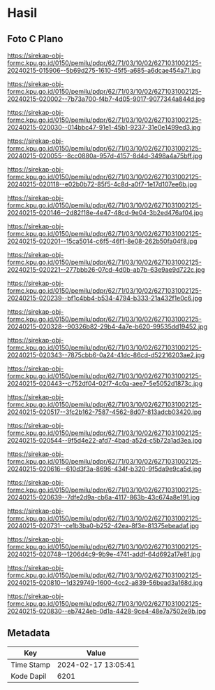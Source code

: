 # Hasil

## Foto C Plano

https://sirekap-obj-formc.kpu.go.id/0150/pemilu/pdpr/62/71/03/10/02/6271031002125-20240215-015906--5b69d275-1610-45f5-a685-a6dcae454a71.jpg

https://sirekap-obj-formc.kpu.go.id/0150/pemilu/pdpr/62/71/03/10/02/6271031002125-20240215-020002--7b73a700-f4b7-4d05-9017-9077344a844d.jpg

https://sirekap-obj-formc.kpu.go.id/0150/pemilu/pdpr/62/71/03/10/02/6271031002125-20240215-020030--014bbc47-91e1-45b1-9237-31e0e1499ed3.jpg

https://sirekap-obj-formc.kpu.go.id/0150/pemilu/pdpr/62/71/03/10/02/6271031002125-20240215-020055--8cc0880a-957d-4157-8d4d-3498a4a75bff.jpg

https://sirekap-obj-formc.kpu.go.id/0150/pemilu/pdpr/62/71/03/10/02/6271031002125-20240215-020118--e02b0b72-85f5-4c8d-a0f7-1e17d107ee6b.jpg

https://sirekap-obj-formc.kpu.go.id/0150/pemilu/pdpr/62/71/03/10/02/6271031002125-20240215-020146--2d82f18e-4e47-48cd-9e04-3b2ed476af04.jpg

https://sirekap-obj-formc.kpu.go.id/0150/pemilu/pdpr/62/71/03/10/02/6271031002125-20240215-020201--15ca5014-c6f5-46f1-8e08-262b50fa04f8.jpg

https://sirekap-obj-formc.kpu.go.id/0150/pemilu/pdpr/62/71/03/10/02/6271031002125-20240215-020221--277bbb26-07cd-4d0b-ab7b-63e9ae9d722c.jpg

https://sirekap-obj-formc.kpu.go.id/0150/pemilu/pdpr/62/71/03/10/02/6271031002125-20240215-020239--bf1c4bb4-b534-4794-b333-21a432f1e0c6.jpg

https://sirekap-obj-formc.kpu.go.id/0150/pemilu/pdpr/62/71/03/10/02/6271031002125-20240215-020328--90326b82-29b4-4a7e-b620-99535dd19452.jpg

https://sirekap-obj-formc.kpu.go.id/0150/pemilu/pdpr/62/71/03/10/02/6271031002125-20240215-020343--7875cbb6-0a24-41dc-86cd-d52216203ae2.jpg

https://sirekap-obj-formc.kpu.go.id/0150/pemilu/pdpr/62/71/03/10/02/6271031002125-20240215-020443--c752df04-02f7-4c0a-aee7-5e5052d1873c.jpg

https://sirekap-obj-formc.kpu.go.id/0150/pemilu/pdpr/62/71/03/10/02/6271031002125-20240215-020517--3fc2b162-7587-4562-8d07-813adcb03420.jpg

https://sirekap-obj-formc.kpu.go.id/0150/pemilu/pdpr/62/71/03/10/02/6271031002125-20240215-020544--9f5d4e22-afd7-4bad-a52d-c5b72a1ad3ea.jpg

https://sirekap-obj-formc.kpu.go.id/0150/pemilu/pdpr/62/71/03/10/02/6271031002125-20240215-020616--610d3f3a-8696-434f-b320-9f5da9e9ca5d.jpg

https://sirekap-obj-formc.kpu.go.id/0150/pemilu/pdpr/62/71/03/10/02/6271031002125-20240215-020639--7dfe2d9a-cb6a-4117-863b-43c674a8e191.jpg

https://sirekap-obj-formc.kpu.go.id/0150/pemilu/pdpr/62/71/03/10/02/6271031002125-20240215-020731--ce1b3ba0-b252-42ea-8f3e-81375ebeadaf.jpg

https://sirekap-obj-formc.kpu.go.id/0150/pemilu/pdpr/62/71/03/10/02/6271031002125-20240215-020748--1206d4c9-9b9e-4741-addf-64d692a17e81.jpg

https://sirekap-obj-formc.kpu.go.id/0150/pemilu/pdpr/62/71/03/10/02/6271031002125-20240215-020810--1d329749-1600-4cc2-a839-56bead3a168d.jpg

https://sirekap-obj-formc.kpu.go.id/0150/pemilu/pdpr/62/71/03/10/02/6271031002125-20240215-020830--eb7424eb-0d1a-4428-9ce4-48e7a7502e9b.jpg


## Metadata

| Key        | Value               |
| ---------- | ------------------- |
| Time Stamp | 2024-02-17 13:05:41 |
| Kode Dapil | 6201                |



